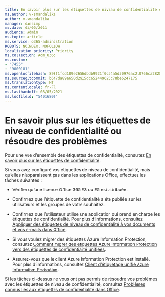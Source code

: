 ```yaml
---
title: En savoir plus sur les étiquettes de niveau de confidentialité ou résoudre des problèmes
ms.author: v-smandalika
author: v-smandalika
manager: dansimp
ms.date: 03/05/2021
audience: Admin
ms.topic: article
ms.service: o365-administration
ROBOTS: NOINDEX, NOFOLLOW
localization_priority: Priority
ms.collection: Adm_O365
ms.custom:
- "7455"
- "9000181"
ms.openlocfilehash: 898f1fcd189e2656dbdb9921f0c34a5d30976ac210766ca28284c455053dae50
ms.sourcegitcommit: b5f7da89a650d2915dc652449623c78be6247175
ms.translationtype: HT
ms.contentlocale: fr-FR
ms.lasthandoff: 08/05/2021
ms.locfileid: "54016806"
---
```

# <a name="learn-about-or-troubleshoot-sensitivity-labels"></a>En savoir plus sur les étiquettes de niveau de confidentialité ou résoudre des problèmes

Pour une vue d’ensemble des étiquettes de confidentialité, consultez [En savoir plus sur les étiquettes de confidentialité](https://docs.microsoft.com/microsoft-365/compliance/sensitivity-labels).

Si vous avez configuré vos étiquettes de niveau de confidentialité, mais qu’elles n’apparaissent pas dans les applications Office, effectuez les tâches suivantes :

- Vérifier qu’une licence Office 365 E3 ou E5 est attribuée.

- Confirmez que l’étiquette de confidentialité a été publiée sur les utilisateurs et les groupes de votre souhaitez.

- Confirmez que l’utilisateur utilise une application qui prend en charge les étiquettes de confidentialité. Pour plus d’informations, consultez [Appliquer des étiquettes de niveau de confidentialité à vos documents et vos e-mails dans Office](https://support.microsoft.com/topic/apply-sensitivity-labels-to-your-files-and-email-in-office-2f96e7cd-d5a4-403b-8bd7-4cc636bae0f9).

- Si vous voulez migrer des étiquettes Azure Information Protection, consultez [Comment migrer des étiquettes Azure Information Protection vers des étiquettes de confidentialité unifiées](https://docs.microsoft.com/azure/information-protection/configure-policy-migrate-labels).

- Assurez-vous que le client Azure Information Protection est installé. Pour plus d’informations, consultez [Client d’étiquetage unifié Azure Information Protection](https://docs.microsoft.com/azure/information-protection/rms-client/unifiedlabelingclient-version-release-history).

Si les tâches ci-dessus ne vous ont pas permis de résoudre vos problèmes avec les étiquettes de niveau de confidentialité, consultez [Problèmes connus liés aux étiquettes de confidentialité dans Office](https://support.microsoft.com/topic/known-issues-with-sensitivity-labels-in-office-b169d687-2bbd-4e21-a440-7da1b2743edc).
